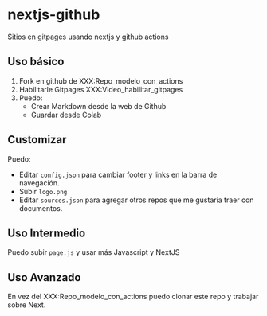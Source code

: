 # nextjs-github
Sitios en gitpages usando nextjs y github actions

## Uso básico

1. Fork en github de XXX:Repo_modelo_con_actions
2. Habilitarle Gitpages XXX:Video_habilitar_gitpages
3. Puedo: 
   * Crear Markdown desde la web de Github
   * Guardar desde Colab

## Customizar

Puedo:
  * Editar `config.json` para cambiar footer y links en la barra de navegación.
  * Subir `logo.png`
  * Editar `sources.json` para agregar otros repos que me gustaría traer con documentos.

## Uso Intermedio

Puedo subir `page.js` y usar más Javascript y NextJS

## Uso Avanzado

En vez del XXX:Repo_modelo_con_actions puedo clonar este repo y trabajar sobre Next.